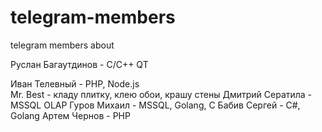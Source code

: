 # telegram-members
telegram members about

Руслан Багаутдинов - С/C++ QT

Иван Телевный - PHP, Node.js    
Mr. Best - кладу плитку, клею обои, крашу стены
Дмитрий Сератила - MSSQL OLAP
Гуров Михаил - MSSQL, Golang, C
Бабив Сергей - C#, Golang
Артем Чернов - PHP
